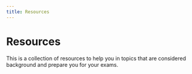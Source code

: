 ```yaml
---
title: Resources
---
```


# Resources

This is a collection of resources to help you in topics that are considered background and prepare you for your exams.

